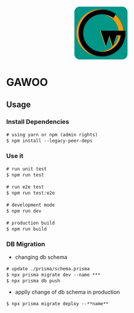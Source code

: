 <p align="center"><img src="./resources/logo.png"></p>

# GAWOO

## Usage

### Install Dependencies

```
# using yarn or npm (admin rights)
$ npm install --legacy-peer-deps
```

### Use it

```
# run unit test
$ npm run test

# run e2e test
$ npm run test:e2e

# development mode
$ npm run dev

# production build
$ npm run build
```

### DB Migration

- changing db schema

```
# update ./prisma/schema.prisma
$ npx prisma migrate dev --name ***
$ npx prisma db push
```

- applly change of db schema in production

```
$ npx prisma migrate deploy --**name**
```
